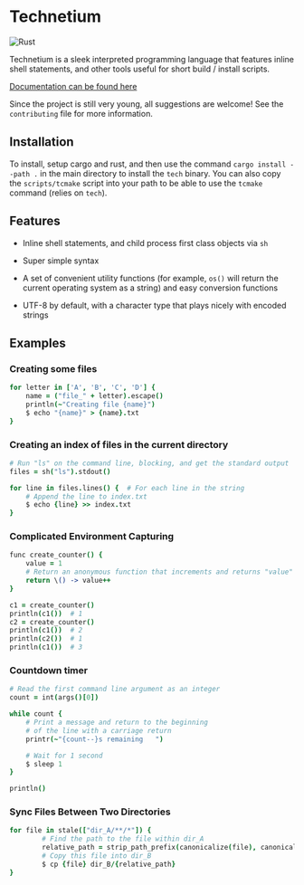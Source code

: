 # Technetium

![Rust](https://github.com/Torrencem/technetium/workflows/Rust/badge.svg?event=push)

Technetium is a sleek interpreted programming language that features inline shell statements, and other tools useful for short build / install scripts.

[Documentation can be found here](https://matthewtorrence.com/technetium/)

Since the project is still very young, all suggestions are welcome! See the ``contributing`` file for more information.

## Installation

To install, setup cargo and rust, and then use the command ``cargo install --path .`` in the main directory to install the ``tech`` binary. You can also copy the ``scripts/tcmake`` script into your path to be able to use the ``tcmake`` command (relies on ``tech``).

## Features

* Inline shell statements, and child process first class objects via `sh`

* Super simple syntax

* A set of convenient utility functions (for example, `os()` will return the current operating system as a string) and easy conversion functions

* UTF-8 by default, with a character type that plays nicely with encoded strings

## Examples

### Creating some files

```coffeescript
for letter in ['A', 'B', 'C', 'D'] {
	name = ("file_" + letter).escape()
	println(~"Creating file {name}")
	$ echo "{name}" > {name}.txt
}
```

### Creating an index of files in the current directory

```coffeescript
# Run "ls" on the command line, blocking, and get the standard output
files = sh("ls").stdout()

for line in files.lines() {  # For each line in the string
	# Append the line to index.txt
	$ echo {line} >> index.txt
}

```

### Complicated Environment Capturing

```coffeescript
func create_counter() {
    value = 1
    # Return an anonymous function that increments and returns "value"
    return \() -> value++
}

c1 = create_counter()
println(c1())  # 1
c2 = create_counter()
println(c1())  # 2
println(c2())  # 1
println(c1())  # 3
```

### Countdown timer

```coffeescript
# Read the first command line argument as an integer
count = int(args()[0])

while count {
    # Print a message and return to the beginning
    # of the line with a carriage return
    printr(~"{count--}s remaining   ")

    # Wait for 1 second
    $ sleep 1
}

println()
```

### Sync Files Between Two Directories

```coffeescript
for file in stale(["dir_A/**/*"]) {
        # Find the path to the file within dir_A
        relative_path = strip_path_prefix(canonicalize(file), canonicalize("dir_A"))
        # Copy this file into dir_B
        $ cp {file} dir_B/{relative_path}
}
```